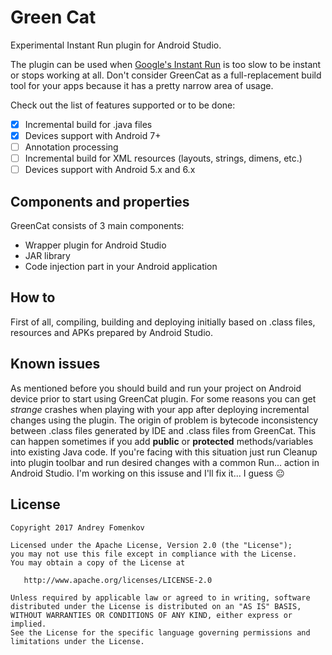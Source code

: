Green Cat
=========

Experimental Instant Run plugin for Android Studio.

The plugin can be used when [Google's Instant Run](https://developer.android.com/studio/run/index.html#instant-run) is too slow to be instant or stops working at all. Don't consider GreenCat as a full-replacement build tool for your apps because it has a pretty narrow area of usage.

Check out the list of features supported or to be done:
- [x] Incremental build for .java files
- [x] Devices support with Android 7+
- [ ] Annotation processing
- [ ] Incremental build for XML resources (layouts, strings, dimens, etc.)
- [ ] Devices support with Android 5.x and 6.x

Components and properties
-------------------------

GreenCat consists of 3 main components:
- Wrapper plugin for Android Studio
- JAR library
- Code injection part in your Android application

How to
------

First of all, compiling, building and deploying initially based on .class files, resources and APKs prepared by Android Studio.

Known issues
------------

As mentioned before you should build and run your project on Android device prior to start using GreenCat plugin. For some reasons you can get *strange* crashes when playing with your app after deploying incremental changes using the plugin. The origin of problem is bytecode inconsistency between .class files generated by IDE and .class files from GreenCat. This can happen sometimes if you add **public** or **protected** methods/variables into existing Java code. If you're facing with this situation just run Cleanup into plugin toolbar and run desired changes with a common Run... action in Android Studio. I'm working on this issuse and I'll fix it... I guess :neutral_face:

License
-------
    Copyright 2017 Andrey Fomenkov

    Licensed under the Apache License, Version 2.0 (the "License");
    you may not use this file except in compliance with the License.
    You may obtain a copy of the License at

       http://www.apache.org/licenses/LICENSE-2.0

    Unless required by applicable law or agreed to in writing, software
    distributed under the License is distributed on an "AS IS" BASIS,
    WITHOUT WARRANTIES OR CONDITIONS OF ANY KIND, either express or implied.
    See the License for the specific language governing permissions and
    limitations under the License.
